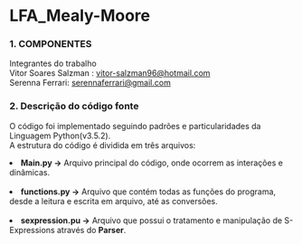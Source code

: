 # LFA_Mealy-Moore


### 1. COMPONENTES<br>        
Integrantes do trabalho<br>
Vitor Soares Salzman : vitor-salzman96@hotmail.com<br>
Serenna Ferrari: serennaferrari@gmail.com<br>

### 2. Descrição do código fonte<br>
O código foi implementado seguindo padrões e particularidades da Linguagem Python(v3.5.2).<br>
A estrutura do código é dividida em três arquivos:<br>
<li><b> Main.py -></b> Arquivo principal do código, onde ocorrem as interações e dinâmicas.</li><br>
<li><b> functions.py -></b> Arquivo que contém todas as funções do programa, desde a leitura e escrita em arquivo, até as conversões.</li><br>
<li><b> sexpression.pu -></b> Arquivo que possui o tratamento e manipulação de S-Expressions através do <b>Parser</b>.</li>
